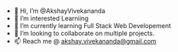 - 👋 Hi, I’m @AkshayVivekananda
- 👀 I’m interested Learniing
- 🌱 I’m currently learning Full Stack Web Developement
- 💞️ I’m looking to collaborate on multiple projects.
- 📫 Reach me @ akshay.vivekananda@gmail.com

<!---
AkshayVivekananda/AkshayVivekananda is a ✨ special ✨ repository because its `README.md` (this file) appears on your GitHub profile.
You can click the Preview link to take a look at your changes.
--->
